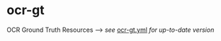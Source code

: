 # ocr-gt
OCR Ground Truth Resources --> *see* [ocr-gt.yml](https://github.com/cneud/ocr-gt/blob/master/ocr-gt.yml) *for up-to-date version*

